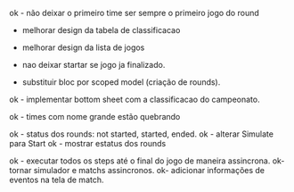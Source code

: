 ok - não deixar o primeiro time ser sempre o primeiro jogo do round

- melhorar design da tabela de classificacao

- melhorar design da lista de jogos

- nao deixar startar se jogo ja finalizado. 

- substituir bloc por scoped model (criação de rounds). 

ok - implementar bottom sheet com a classificacao do campeonato.

ok - times com nome grande estão quebrando

ok - status dos rounds: not started, started, ended. 
ok - alterar Simulate para Start
ok - mostrar estatus dos rounds 

ok - executar todos os steps até o final do jogo de maneira assincrona.
ok- tornar simulador e matchs assincronos.
ok- adicionar informações de eventos na tela de match.  
